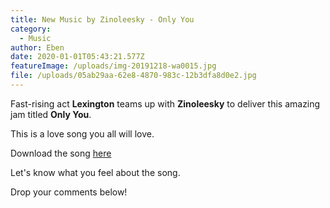 ```yaml
---
title: New Music by Zinoleesky - Only You
category:
  - Music
author: Eben
date: 2020-01-01T05:43:21.577Z
featureImage: /uploads/img-20191218-wa0015.jpg
file: /uploads/05ab29aa-62e8-4870-983c-12b3dfa8d0e2.jpg
---
```

Fast-rising act **Lexington** teams up with **Zinoleesky** to deliver this amazing jam titled **Only You**.

This is a love song you all will love.

Download the song [here](https://github.com/EbenOladutemu/Latest-9ja/raw/master/assets/uploads/Lexinton-Ft.-Zinoleesky-Only-You.mp3)

Let's know what you feel about the song.

Drop your comments below!
